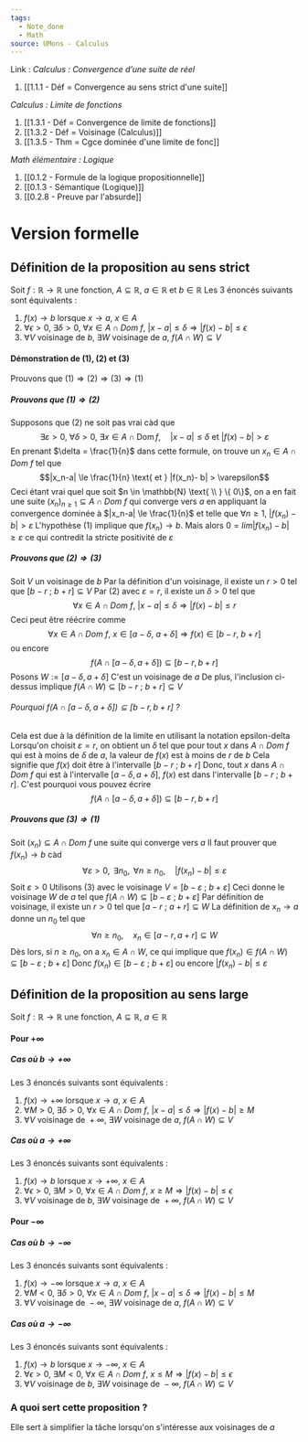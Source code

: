 ```yaml
---
tags:
  - Note_done
  - Math
source: UMons - Calculus
---
```


Link :
_Calculus : Convergence d’une suite de réel_
1. [[1.1.1 - Déf = Convergence au sens strict d'une suite]]

_Calculus : Limite de fonctions_
1. [[1.3.1 - Déf = Convergence de limite de fonctions]]
2. [[1.3.2 - Déf = Voisinage (Calculus)]]
3. [[1.3.5 - Thm = Cgce dominée d'une limite de fonc]]

_Math élémentaire : Logique_
1. [[0.1.2 - Formule de la logique propositionnelle]]
2. [[0.1.3 - Sémantique (Logique)]]
3. [[0.2.8 - Preuve par l'absurde]]


# Version formelle
## Définition de la proposition au sens strict
Soit $f : \mathbb{R} \to \mathbb{R}$ une fonction, $A \subseteq \mathbb{R},\ a \in \mathbb{R}$ et $b \in \mathbb{R}$
Les 3 énoncés suivants sont équivalents :
1. $f(x) \to b$ lorsque $x \to a,\ x \in A$
2. $\forall \epsilon > 0,\ \exists \delta > 0,\ \forall x \in A \cap Dom\ f,\ |x-a| \le \delta \Rightarrow |f(x) - b| \le \epsilon$ 
3. $\forall V \text{ voisinage de } b,\ \exists W \text{ voisinage de } a,\ f(A \cap W) \subseteq V$ 

#### Démonstration de (1), (2) et (3)
Prouvons que $(1) \Rightarrow (2) \Rightarrow (3) \Rightarrow (1)$ 
##### Prouvons que $(1) \Rightarrow (2)$
Supposons que (2) ne soit pas vrai càd que $$\exists \varepsilon > 0,\ \forall \delta > 0,\ \exists x\in A\cap\operatorname{Dom}f,\quad|x-a|\leqslant\delta\mathrm{~et~}|f(x)-b|>\varepsilon$$
En prenant $\delta = \frac{1}{n}$ dans cette formule, on trouve un $x_n \in A \cap Dom\ f$ tel que $$|x_n-a| \le \frac{1}{n} \text{ et } |f(x_n)- b| > \varepsilon$$
Ceci étant vrai quel que soit $n \in \mathbb{N} \text{ \\ } \{ 0\}$, on a en fait une suite $(x_n)_{n \ge 1} \subseteq A \cap Dom\ f$ qui converge vers $a$ en appliquant la convergence dominée à $|x_n-a| \le \frac{1}{n}$ et telle que $\forall n \ge 1,\  |f(x_n)- b| > \varepsilon$ 
L'hypothèse (1) implique que $f(x_n) \to b$. Mais alors $0 = lim|f(x_n)-b| \ge \varepsilon$ ce qui contredit la stricte positivité de $\varepsilon$ 

##### Prouvons que $(2) \Rightarrow (3)$
Soit $V$ un voisinage de $b$ 
Par la définition d'un voisinage, il existe un $r > 0$ tel que $[b-r\ ;\ b+r] \subseteq V$ 
Par (2) avec $\varepsilon = r$, il existe un $\delta > 0$ tel que $$\forall x \in A \cap Dom\ f,\ |x - a| \le \delta \Rightarrow |f(x) - b| \le r$$ Ceci peut être réécrire comme $$\forall x \in A \cap Dom\ f,\ x \in [a - \delta,\ a+\delta] \Rightarrow f(x) \in [b - r,\ b + r]$$ ou encore $$f\left(A\cap[a-\delta,a+\delta]\right)\subseteq[b-r,b+r]$$
Posons $W := [a-\delta,a+\delta]$ 
C'est un voisinage de $a$ 
De plus, l'inclusion ci-dessus implique $f(A \cap W) \subseteq [b-r\ ;\ b+r] \subseteq V$ 

###### Pourquoi $f\left(A\cap[a-\delta,a+\delta]\right)\subseteq[b-r,b+r]$ ?
Cela est due à la définition de la limite en utilisant la notation epsilon-delta
Lorsqu'on choisit $\varepsilon = r$, on obtient un $\delta$ tel que pour tout $x$ dans $A \cap Dom\ f$ qui est à moins de $\delta$ de $a$, la valeur de $f(x)$ est à moins de $r$ de $b$ 
Cela signifie que $f(x)$ doit être à l'intervalle $[b-r\ ;\ b+r]$ 
Donc, tout $x$ dans $A \cap Dom\ f$ qui est à l'intervalle $[a-\delta,a+\delta]$, $f(x)$ est dans l'intervalle $[b-r\ ;\ b+r]$. C'est pourquoi vous pouvez écrire $$f\left(A\cap[a-\delta,a+\delta]\right)\subseteq[b-r,b+r]$$
##### Prouvons que $(3) \Rightarrow (1)$
Soit $(x_n) \subseteq A \cap Dom\ f$ une suite qui converge vers $a$ 
Il faut prouver que $f(x_n) \to b$ càd $$\forall\varepsilon>0,\mathrm{~}\exists n_0,\mathrm{~}\forall n\geqslant n_0,\quad|f(x_n)-b|\leqslant\varepsilon $$
Soit $\varepsilon > 0$ 
Utilisons (3) avec le voisinage $V = [b-\varepsilon\ ;\ b+\varepsilon]$ 
Ceci donne le voisinage $W$ de $a$ tel que $f(A \cap W) \subseteq [b-\varepsilon\ ;\ b+\varepsilon]$ 
Par définition de voisinage, il existe un $r >0$ tel que $[a-r\ ;\ a+r] \subseteq W$ 
La définition de $x_n \to a$ donne un $n_0$ tel que $$\forall n\geqslant n_0,\quad x_n\in[a-r,a+r]\subseteq W$$
Dès lors, si $n \ge n_0$, on a $x_n \in A \cap W$, ce qui implique que $f(x_n) \in  f(A\cap W) \subseteq [b-\varepsilon\ ;\ b+\varepsilon]$ 
Donc $f(x_n) \in [b-\varepsilon\ ;\ b+\varepsilon]$ ou encore $|f(x_n)-b|\leqslant\varepsilon$ 

## Définition de la proposition au sens large
Soit $f : \mathbb{R} \to \mathbb{R}$ une fonction, $A \subseteq \mathbb{R},\ a \in \mathbb{R}$
#### Pour $+\infty$
##### Cas où $b \to +\infty$
Les 3 énoncés suivants sont équivalents :
1. $f(x) \to +\infty$ lorsque $x \to a,\ x \in A$
2. $\forall M > 0,\ \exists \delta > 0,\ \forall x \in A \cap Dom\ f,\ |x-a| \le \delta \Rightarrow |f(x) - b| \ge M$ 
3. $\forall V \text{ voisinage de } +\infty,\ \exists W \text{ voisinage de } a,\ f(A \cap W) \subseteq V$ 
##### Cas où $a \to +\infty$
Les 3 énoncés suivants sont équivalents :
1. $f(x) \to b$ lorsque $x \to +\infty,\ x \in A$
2. $\forall \epsilon > 0,\ \exists M > 0,\ \forall x \in A \cap Dom\ f,\ x\ge M \Rightarrow |f(x) - b| \le \epsilon$
3. $\forall V \text{ voisinage de } b,\ \exists W \text{ voisinage de } +\infty,\ f(A \cap W) \subseteq V$ 
#### Pour $-\infty$
##### Cas où $b \to -\infty$
Les 3 énoncés suivants sont équivalents :
1. $f(x) \to -\infty$ lorsque $x \to a,\ x \in A$
2. $\forall M < 0,\ \exists \delta > 0,\ \forall x \in A \cap Dom\ f,\ |x-a| \le \delta \Rightarrow |f(x) - b| \le M$ 
3. $\forall V \text{ voisinage de } -\infty,\ \exists W \text{ voisinage de } a,\ f(A \cap W) \subseteq V$ 
##### Cas où $a \to -\infty$
Les 3 énoncés suivants sont équivalents :
1. $f(x) \to b$ lorsque $x \to -\infty,\ x \in A$
2. $\forall \epsilon > 0,\ \exists M < 0,\ \forall x \in A \cap Dom\ f,\ x\le M \Rightarrow |f(x) - b| \le \epsilon$
3. $\forall V \text{ voisinage de } b,\ \exists W \text{ voisinage de } -\infty,\ f(A \cap W) \subseteq V$

### A quoi sert cette proposition ?
Elle sert à simplifier la tâche lorsqu'on s'intéresse aux voisinages de $a$
